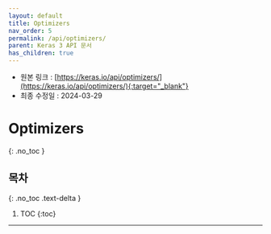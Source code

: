 ```yaml
---
layout: default
title: Optimizers
nav_order: 5
permalink: /api/optimizers/
parent: Keras 3 API 문서
has_children: true
---
```


* 원본 링크 : [https://keras.io/api/optimizers/](https://keras.io/api/optimizers/){:target="_blank"}
* 최종 수정일 : 2024-03-29

# Optimizers
{: .no_toc }

## 목차
{: .no_toc .text-delta }

1. TOC
{:toc}

---
